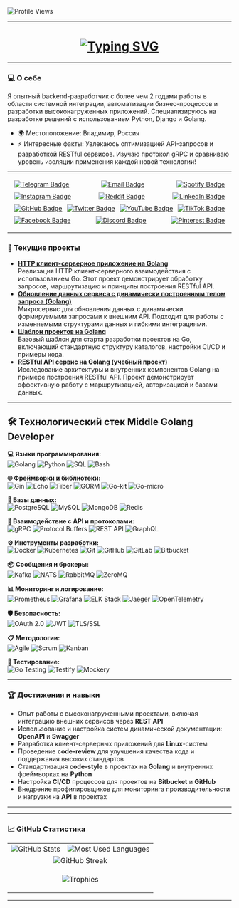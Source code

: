 <img src="https://komarev.com/ghpvc/?username=ako10sei&style=flat-square&color=blue" alt="Profile Views" />

---

<h1 align = "center">
<a href="https://git.io/typing-svg"><img src="https://readme-typing-svg.demolab.com?font=Fira+Code&size=90&duration=2000&pause=1000&color=1FF724&background=000000F0&center=true&vCenter=true&multiline=true&width=1920&height=384&lines=Привет!;Меня+зовут+Александр+;Golang+developer" alt="Typing SVG" /></a>
</h1>

---

### 💻 О себе
Я опытный backend-разработчик с более чем 2 годами работы в области системной интеграции, автоматизации бизнес-процессов и разработки высоконагруженных приложений. Специализируюсь на разработке решений с использованием Python, Django и Golang.

- 🌍 Местоположение: Владимир, Россия
- ⚡ Интересные факты: Увлекаюсь оптимизацией API-запросов и разработкой RESTful сервисов. Изучаю протокол gRPC и сравниваю уровень изоляции применения каждой новой технологии!

---

<p align="center" style="display: flex; justify-content: space-between; flex-wrap: wrap; padding: 0 10px;">
  <a href="https://t.me/akkkotensssei">
    <img src="https://img.shields.io/badge/-Telegram-2CA5E0?style=flat&logo=telegram&logoColor=white" alt="Telegram Badge" style="margin: 5px;" />
  </a>
  <a href="mailto:sashalom666@gmail.com">
    <img src="https://img.shields.io/badge/-Email-D14836?style=flat&logo=gmail&logoColor=white" alt="Email Badge" style="margin: 5px;" />
  </a>
  <a href="https://open.spotify.com/user/31v73pd2krvezqncs6todeehcx7m">
    <img src="https://img.shields.io/badge/-Spotify-1DB954?style=flat&logo=spotify&logoColor=white" alt="Spotify Badge" style="margin: 5px;" />
  </a>
  <a href="https://www.instagram.com/a.gubanovkin/">
    <img src="https://img.shields.io/badge/-Instagram-E4405F?style=flat&logo=instagram&logoColor=white" alt="Instagram Badge" style="margin: 5px;" />
  </a>
  <a href="https://www.reddit.com/user/ako10sei/">
    <img src="https://img.shields.io/badge/-Reddit-FF4500?style=flat&logo=reddit&logoColor=white" alt="Reddit Badge" style="margin: 5px;" />
  </a>
  <a href="https://www.youtube.com/watch?v=dQw4w9WgXcQ">
    <img src="https://img.shields.io/badge/-LinkedIn-0077B5?style=flat&logo=linkedin&logoColor=white" alt="LinkedIn Badge" style="margin: 5px;" />
  </a>
  <a href="https://www.youtube.com/watch?v=dQw4w9WgXcQ">
    <img src="https://img.shields.io/badge/-GitHub-181717?style=flat&logo=github&logoColor=white" alt="GitHub Badge" style="margin: 5px;" />
  </a>
  <a href="https://www.youtube.com/watch?v=dQw4w9WgXcQ">
    <img src="https://img.shields.io/badge/-Twitter-1DA1F2?style=flat&logo=twitter&logoColor=white" alt="Twitter Badge" style="margin: 5px;" />
  </a>
  <a href="https://www.youtube.com/watch?v=dQw4w9WgXcQ">
    <img src="https://img.shields.io/badge/-YouTube-FF0000?style=flat&logo=youtube&logoColor=white" alt="YouTube Badge" style="margin: 5px;" />
  </a>
  <a href="https://www.youtube.com/watch?v=dQw4w9WgXcQ">
    <img src="https://img.shields.io/badge/-TikTok-000000?style=flat&logo=tiktok&logoColor=white" alt="TikTok Badge" style="margin: 5px;" />
  </a>
  <a href="https://www.youtube.com/watch?v=dQw4w9WgXcQ">
    <img src="https://img.shields.io/badge/-Facebook-1877F2?style=flat&logo=facebook&logoColor=white" alt="Facebook Badge" style="margin: 5px;" />
  </a>
  <a href="https://www.youtube.com/watch?v=dQw4w9WgXcQ">
    <img src="https://img.shields.io/badge/-Discord-7289DA?style=flat&logo=discord&logoColor=white" alt="Discord Badge" style="margin: 5px;" />
  </a>
  <a href="https://www.youtube.com/watch?v=dQw4w9WgXcQ">
    <img src="https://img.shields.io/badge/-Pinterest-E60023?style=flat&logo=pinterest&logoColor=white" alt="Pinterest Badge" style="margin: 5px;" />
  </a>
</p>

---

<h3>🚀 Текущие проекты</h3>

<ul>
  <li>
    <strong><a href="https://github.com/ako10sei/goHTTP">HTTP клиент-серверное приложение на Golang</a></strong><br>
    Реализация HTTP клиент-серверного взаимодействия с использованием Go. Этот проект демонстрирует обработку запросов, маршрутизацию и принципы построения RESTful API.
  </li>
  <li>
    <strong><a href="https://github.com/ako10sei/updateDataService">Обновление данных сервиса с динамически построенным телом запроса (Golang)</a></strong><br>
    Микросервис для обновления данных с динамически формируемыми запросами к внешним API. Подходит для работы с изменяемыми структурами данных и гибкими интеграциями.
  </li>
  <li>
    <strong><a href="https://github.com/ako10sei/GolangBaseTemplate">Шаблон проектов на Golang</a></strong><br>
    Базовый шаблон для старта разработки проектов на Go, включающий стандартную структуру каталогов, настройки CI/CD и примеры кода.
  </li>
  <li>
    <strong><a href="https://github.com/ako10sei/RESTFullGolang">RESTful API сервис на Golang (учебный проект)</a></strong><br>
    Исследование архитектуры и внутренних компонентов Golang на примере построения RESTful API. Проект демонстрирует эффективную работу с маршрутизацией, авторизацией и базами данных.
  </li>
</ul>

---

<h2> 🛠️ Технологический стек Middle Golang Developer </h2>

<p>
  <strong>💻 Языки программирования:</strong> <br>
  <img src="https://img.shields.io/badge/Go-00ADD8?style=for-the-badge&logo=go&logoColor=white" alt="Golang">
  <img src="https://img.shields.io/badge/Python-3776AB?style=for-the-badge&logo=python&logoColor=white" alt="Python">
  <img src="https://img.shields.io/badge/SQL-003B57?style=for-the-badge&logo=postgresql&logoColor=white" alt="SQL">
  <img src="https://img.shields.io/badge/Bash-4EAA25?style=for-the-badge&logo=gnubash&logoColor=white" alt="Bash">
</p>

<p>
  <strong>🌐 Фреймворки и библиотеки:</strong> <br>
  <img src="https://img.shields.io/badge/Gin-00ADD8?style=for-the-badge&logo=go&logoColor=white" alt="Gin">
  <img src="https://img.shields.io/badge/Echo-00ADD8?style=for-the-badge&logo=go&logoColor=white" alt="Echo">
  <img src="https://img.shields.io/badge/Fiber-00ADD8?style=for-the-badge&logo=go&logoColor=white" alt="Fiber">
  <img src="https://img.shields.io/badge/GORM-00ADD8?style=for-the-badge&logo=go&logoColor=white" alt="GORM">
  <img src="https://img.shields.io/badge/go--kit-00ADD8?style=for-the-badge&logo=go&logoColor=white" alt="Go-kit">
  <img src="https://img.shields.io/badge/go--micro-00ADD8?style=for-the-badge&logo=go&logoColor=white" alt="Go-micro">
</p>

<p>
  <strong>💾 Базы данных:</strong> <br>
  <img src="https://img.shields.io/badge/PostgreSQL-336791?style=for-the-badge&logo=postgresql&logoColor=white" alt="PostgreSQL">
  <img src="https://img.shields.io/badge/MySQL-4479A1?style=for-the-badge&logo=mysql&logoColor=white" alt="MySQL">
  <img src="https://img.shields.io/badge/MongoDB-47A248?style=for-the-badge&logo=mongodb&logoColor=white" alt="MongoDB">
  <img src="https://img.shields.io/badge/Redis-DC382D?style=for-the-badge&logo=redis&logoColor=white" alt="Redis">
</p>

<p>
  <strong>🚀 Взаимодействие с API и протоколами:</strong> <br>
  <img src="https://img.shields.io/badge/gRPC-4285F4?style=for-the-badge&logo=grpc&logoColor=white" alt="gRPC">
  <img src="https://img.shields.io/badge/Protocol Buffers-4285F4?style=for-the-badge&logo=grpc&logoColor=white" alt="Protocol Buffers">
  <img src="https://img.shields.io/badge/REST-02569B?style=for-the-badge&logo=rest&logoColor=white" alt="REST API">
  <img src="https://img.shields.io/badge/GraphQL-E10098?style=for-the-badge&logo=graphql&logoColor=white" alt="GraphQL">
</p>

<p>
  <strong>⚙️ Инструменты разработки:</strong> <br>
  <img src="https://img.shields.io/badge/Docker-2496ED?style=for-the-badge&logo=docker&logoColor=white" alt="Docker">
  <img src="https://img.shields.io/badge/Kubernetes-326CE5?style=for-the-badge&logo=kubernetes&logoColor=white" alt="Kubernetes">
  <img src="https://img.shields.io/badge/Git-F05032?style=for-the-badge&logo=git&logoColor=white" alt="Git">
  <img src="https://img.shields.io/badge/GitHub-181717?style=for-the-badge&logo=github&logoColor=white" alt="GitHub">
  <img src="https://img.shields.io/badge/GitLab-FC6D26?style=for-the-badge&logo=gitlab&logoColor=white" alt="GitLab">
  <img src="https://img.shields.io/badge/Bitbucket-0052CC?style=for-the-badge&logo=bitbucket&logoColor=white" alt="Bitbucket">
</p>

<p>
  <strong>📦 Сообщения и брокеры:</strong> <br>
  <img src="https://img.shields.io/badge/Apache%20Kafka-231F20?style=for-the-badge&logo=apachekafka&logoColor=white" alt="Kafka">
  <img src="https://img.shields.io/badge/NATS-199bfc?style=for-the-badge&logo=nats&logoColor=white" alt="NATS">
  <img src="https://img.shields.io/badge/RabbitMQ-FF6600?style=for-the-badge&logo=rabbitmq&logoColor=white" alt="RabbitMQ">
  <img src="https://img.shields.io/badge/ZeroMQ-DF0000?style=for-the-badge&logo=zeromq&logoColor=white" alt="ZeroMQ">
</p>

<p>
  <strong>📊 Мониторинг и логирование:</strong> <br>
  <img src="https://img.shields.io/badge/Prometheus-E6522C?style=for-the-badge&logo=prometheus&logoColor=white" alt="Prometheus">
  <img src="https://img.shields.io/badge/Grafana-F46800?style=for-the-badge&logo=grafana&logoColor=white" alt="Grafana">
  <img src="https://img.shields.io/badge/ELK%20Stack-005571?style=for-the-badge&logo=elasticsearch&logoColor=white" alt="ELK Stack">
  <img src="https://img.shields.io/badge/Jaeger-0091DA?style=for-the-badge&logo=jaeger&logoColor=white" alt="Jaeger">
  <img src="https://img.shields.io/badge/OpenTelemetry-3A33D1?style=for-the-badge&logo=opentelemetry&logoColor=white" alt="OpenTelemetry">
</p>

<p>
  <strong>🛡️ Безопасность:</strong> <br>
  <img src="https://img.shields.io/badge/OAuth-4285F4?style=for-the-badge&logo=oauth&logoColor=white" alt="OAuth 2.0">
  <img src="https://img.shields.io/badge/JWT-000000?style=for-the-badge&logo=jsonwebtokens&logoColor=white" alt="JWT">
  <img src="https://img.shields.io/badge/TLS-003366?style=for-the-badge&logo=tls&logoColor=white" alt="TLS/SSL">
</p>

<p>
  <strong>📋 Методологии:</strong> <br>
  <img src="https://img.shields.io/badge/Agile-007ACC?style=for-the-badge&logo=agile&logoColor=white" alt="Agile">
  <img src="https://img.shields.io/badge/Scrum-6DB33F?style=for-the-badge&logo=scrumalliance&logoColor=white" alt="Scrum">
  <img src="https://img.shields.io/badge/Kanban-00BFFF?style=for-the-badge&logo=kanban&logoColor=white" alt="Kanban">
</p>

<p>
  <strong>🧪 Тестирование:</strong> <br>
  <img src="https://img.shields.io/badge/Go_Testing-00ADD8?style=for-the-badge&logo=go&logoColor=white" alt="Go Testing">
  <img src="https://img.shields.io/badge/Testify-00ADD8?style=for-the-badge&logo=go&logoColor=white" alt="Testify">
  <img src="https://img.shields.io/badge/Mockery-00ADD8?style=for-the-badge&logo=go&logoColor=white" alt="Mockery">
</p>

---

<h3>🏆 Достижения и навыки</h3>

<ul>
  <li>Опыт работы с высоконагруженными проектами, включая интеграцию внешних сервисов через <strong>REST API</strong></li>
  <li>Использование и настройка систем динамической документации: <strong>OpenAPI</strong> и <strong>Swagger</strong></li>
  <li>Разработка клиент-серверных приложений для <strong>Linux</strong>-систем</li>
  <li>Проведение <strong>code-review</strong> для улучшения качества кода и поддержания высоких стандартов</li>
  <li>Стандартизация <strong>code-style</strong> в проектах на <strong>Golang</strong> и внутренних фреймворках на <strong>Python</strong></li>
  <li>Настройка <strong>CI/CD</strong> процессов для проектов на <strong>Bitbucket</strong> и <strong>GitHub</strong></li>
  <li>Внедрение профилировщиков для мониторинга производительности и нагрузки на <strong>API</strong> в проектах</li>
</ul>

---

---

### 📈 GitHub Статистика

<div align="center">
  <table>
    <tr>
      <td>
        <img src="https://github-readme-stats.vercel.app/api?username=ako10sei&show_icons=true&theme=radical" alt="GitHub Stats" />
      </td>
      <td>
        <img src="https://github-readme-stats.vercel.app/api/top-langs/?username=ako10sei&layout=compact&theme=radical" alt="Most Used Languages" />
      </td>
    </tr>
    <tr>
      <td colspan="2" align="center">
        <img src="https://github-readme-streak-stats.herokuapp.com/?user=ako10sei&theme=radical" alt="GitHub Streak" />
      </td>
    </tr>
    <tr>
      <td colspan="2" align="center">
        <p align="center">
          <img src="https://github-profile-trophy.vercel.app/?username=ako10sei&theme=darkhub&column=3&margin-w=15&margin-h=15" alt="Trophies" />
        </p>
      </td>
    </tr>
  </table>
</div>

---
